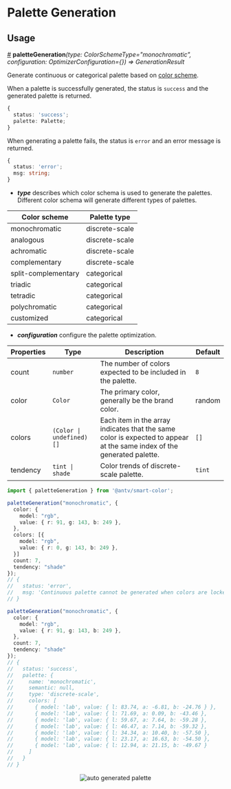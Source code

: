 # Palette Generation

## Usage

<a name="paletteGeneration" href="#paletteGeneration">#</a> **paletteGeneration**<i>(type: ColorSchemeType="monochromatic", configuration: OptimizerConfiguration={}) => GenerationResult</i>

Generate continuous or categorical palette based on [color scheme](https://github.com/neoddish/color-palette-json-schema#colorschemetype).

When a palette is successfully generated, the status is `success` and the generated palette is returned.

```ts
{
  status: 'success';
  palette: Palette;
}
```

When generating a palette fails, the status is `error` and an error message is returned.

```ts
{
  status: 'error';
  msg: string;
}
```

* ***type*** describes which color schema is used to generate the palettes. Different color schema will generate different types of palettes.
  
| Color scheme | Palette type | 
| ----| ---- | 
| monochromatic | discrete-scale | 
| analogous | discrete-scale | 
| achromatic | discrete-scale | 
| complementary | discrete-scale | 
| split-complementary |categorical | 
| triadic| categorical | 
| tetradic | categorical | 
| polychromatic | categorical | 
| customized| categorical| 

* ***configuration*** configure the palette optimization.
  
| Properties | Type | Description | Default|  
| ----| ---- | ---- | -----|
| count | `number` | The number of colors expected to be included in the palette. | `8` |
| color |  `Color` | The primary color, generally be the brand color. | random |
| colors | `(Color \| undefined)[]` | Each item in the array indicates that the same color is expected to appear at the same index of the generated palette. | `[]` |
| tendency | `tint \| shade` | Color trends of discrete-scale palette. | `tint` |

```ts
import { paletteGeneration } from '@antv/smart-color';

paletteGeneration("monochromatic", {
  color: {
    model: "rgb",
    value: { r: 91, g: 143, b: 249 },
  },
  colors: [{
    model: "rgb",
    value: { r: 0, g: 143, b: 249 },
  }]
  count: 7,
  tendency: "shade"
});
// {
//   status: 'error',
//   msg: 'Continuous palette cannot be generated when colors are locked.'
// }

paletteGeneration("monochromatic", {
  color: {
    model: "rgb",
    value: { r: 91, g: 143, b: 249 },
  },
  count: 7,
  tendency: "shade"
});
// {
//   status: 'success',
//   palette: {
//     name: 'monochromatic',
//     semantic: null,
//     type: 'discrete-scale',
//     colors: [
//       { model: 'lab', value: { l: 83.74, a: -6.81, b: -24.76 } },
//       { model: 'lab', value: { l: 71.69, a: 0.09, b: -43.46 },
//       { model: 'lab', value: { l: 59.67, a: 7.64, b: -59.28 }, 
//       { model: 'lab', value: { l: 46.47, a: 7.14, b: -59.32 },
//       { model: 'lab', value: { l: 34.34, a: 10.40, b: -57.50 },
//       { model: 'lab', value: { l: 23.17, a: 16.63, b: -54.50 },
//       { model: 'lab', value: { l: 12.94, a: 21.15, b: -49.67 }
//     ]
//   }
// }
```

<div align="center">
  <img src="https://gw.alipayobjects.com/zos/antfincdn/vmwgZKfSZB/jieping2021-07-01%252520xiawu3.01.26.png" alt="auto generated palette">
</div>
